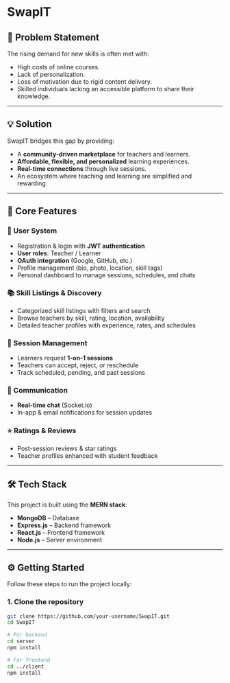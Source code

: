 # SwapIT  

## 🚀 Problem Statement  

The rising demand for new skills is often met with:  
- High costs of online courses.  
- Lack of personalization.  
- Loss of motivation due to rigid content delivery.  
- Skilled individuals lacking an accessible platform to share their knowledge.  

---

## 💡 Solution  

SwapIT bridges this gap by providing:  
- A **community-driven marketplace** for teachers and learners.  
- **Affordable, flexible, and personalized** learning experiences.  
- **Real-time connections** through live sessions.  
- An ecosystem where teaching and learning are simplified and rewarding.  

---

## 🔑 Core Features  

### 👤 User System  
- Registration & login with **JWT authentication**  
- **User roles**: Teacher / Learner  
- **OAuth integration** (Google, GitHub, etc.)  
- Profile management (bio, photo, location, skill tags)  
- Personal dashboard to manage sessions, schedules, and chats  

### 📚 Skill Listings & Discovery  
- Categorized skill listings with filters and search  
- Browse teachers by skill, rating, location, availability  
- Detailed teacher profiles with experience, rates, and schedules  

### 📅 Session Management  
- Learners request **1-on-1 sessions**  
- Teachers can accept, reject, or reschedule  
- Track scheduled, pending, and past sessions  

### 💬 Communication  
- **Real-time chat** (Socket.io)  
- In-app & email notifications for session updates  

### ⭐ Ratings & Reviews  
- Post-session reviews & star ratings  
- Teacher profiles enhanced with student feedback  

---

## 🛠️ Tech Stack  

This project is built using the **MERN stack**:  
- **MongoDB** – Database  
- **Express.js** – Backend framework  
- **React.js** – Frontend framework  
- **Node.js** – Server environment  

---

## ⚙️ Getting Started  

Follow these steps to run the project locally:  

### 1. Clone the repository  
```bash
git clone https://github.com/your-username/SwapIT.git
cd SwapIT

# For backend
cd server
npm install

# For frontend
cd ../client
npm install

